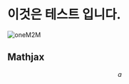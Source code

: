 # 이것은 테스트 입니다.

![oneM2M](http://img.etnews.com/ict/2013/term/image_020130329141422.jpg)

## Mathjax

$$ a $$

